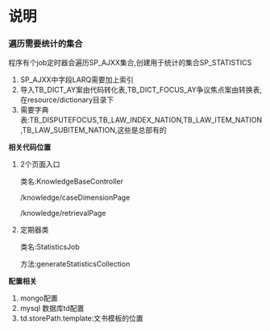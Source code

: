 # 说明



### 遍历需要统计的集合

程序有个job定时器会遍历SP_AJXX集合,创建用于统计的集合SP_STATISTICS

1. SP_AJXX中字段LARQ需要加上索引
2. 导入TB_DICT_AY案由代码转化表,TB_DICT_FOCUS_AY争议焦点案由转换表,在resource/dictionary目录下
3. 需要字典表:TB_DISPUTEFOCUS,TB_LAW_INDEX_NATION,TB_LAW_ITEM_NATION,TB_LAW_SUBITEM_NATION,这些是总部有的

**相关代码位置**

1. 2个页面入口

   类名:KnowledgeBaseController

   /knowledge/caseDimensionPage

   /knowledge/retrievalPage

2. 定期器类

   类名:StatisticsJob

   方法:generateStatisticsCollection

**配置相关**

1. mongo配置
2. mysql 数据库td配置
3. td.storePath.template:文书模板的位置